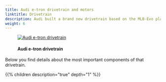 ```yaml
---
title: Audi e-tron drivetrain and motors
linktitle: Drivetrain
description: Audi built a brand new drivetrain based on the MLB-Evo platform with the support of up to 3 powerful motors and a large battery on 95kWh. Adaptive Air suspension and progressive steering are standard.
weight: 6
---
```

<!-- markdownlint-disable MD033 -->

<figure>
    <a href="https://media.electrichasgoneaudi.net/multimedia/models/e-tron/drivetrain/drivetrain2.jpg">
        <img src="https://media.electrichasgoneaudi.net/multimedia/models/e-tron/drivetrain/drivetrain2s.jpg" alt="Audi e-tron drivetrain" title="Audi e-tron drivetrain">
    </a>
    <figcaption><h4>Audi e-tron drivetrain</h4></figcaption>
</figure>

Below you find details about the most important components of that drivetrain.

{{% children description="true" depth="1" %}}
